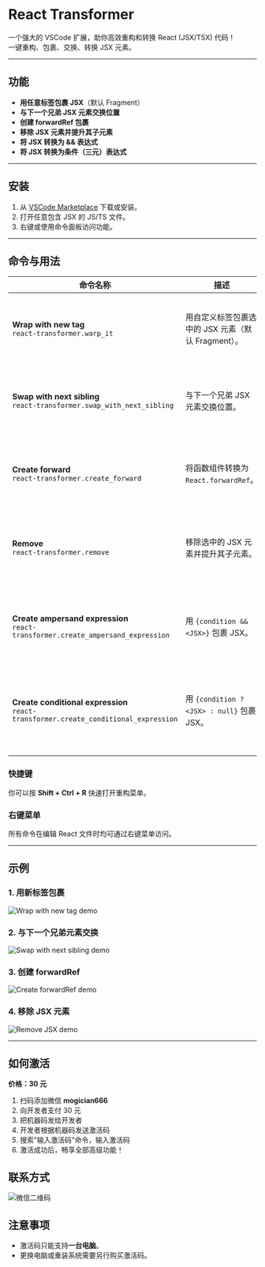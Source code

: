 # React Transformer

一个强大的 VSCode 扩展，助你高效重构和转换 React (JSX/TSX) 代码！  
一键重构、包裹、交换、转换 JSX 元素。

---

## 功能

- **用任意标签包裹 JSX**（默认 Fragment）
- **与下一个兄弟 JSX 元素交换位置**
- **创建 forwardRef 包裹**
- **移除 JSX 元素并提升其子元素**
- **将 JSX 转换为 && 表达式**
- **将 JSX 转换为条件（三元）表达式**

---

## 安装

1. 从 [VSCode Marketplace](https://marketplace.visualstudio.com/) 下载或安装。
2. 打开任意包含 JSX 的 JS/TS 文件。
3. 右键或使用命令面板访问功能。

---

## 命令与用法

| 命令名称                                                                                | 描述                                               | 用法                                                                     |
| --------------------------------------------------------------------------------------- | -------------------------------------------------- | ------------------------------------------------------------------------ |
| **Wrap with new tag**<br/>`react-transformer.warp_it`                                   | 用自定义标签包裹选中的 JSX 元素（默认 Fragment）。 | 光标放在 JSX 元素内，右键选择"Wrap with new tag"，或用命令面板。         |
| **Swap with next sibling**<br/>`react-transformer.swap_with_next_sibling`               | 与下一个兄弟 JSX 元素交换位置。                    | 光标放在 JSX 元素内，右键选择"Swap with next sibling"，或用命令面板。    |
| **Create forward**<br/>`react-transformer.create_forward`                               | 将函数组件转换为 `React.forwardRef`。              | 光标放在函数组件变量上，右键选择"Create forward"，或用命令面板。         |
| **Remove**<br/>`react-transformer.remove`                                               | 移除选中的 JSX 元素并提升其子元素。                | 光标放在 JSX 元素内，右键选择"Remove"，或用命令面板。                    |
| **Create ampersand expression**<br/>`react-transformer.create_ampersand_expression`     | 用 `{condition && <JSX>}` 包裹 JSX。               | 光标放在 JSX 内，右键选择"Create ampersand expression"，或用命令面板。   |
| **Create conditional expression**<br/>`react-transformer.create_conditional_expression` | 用 `{condition ? <JSX> : null}` 包裹 JSX。         | 光标放在 JSX 内，右键选择"Create conditional expression"，或用命令面板。 |
|                                                                                         |

### 快捷键

你可以按 **Shift + Ctrl + R** 快速打开重构菜单。

### 右键菜单

所有命令在编辑 React 文件时均可通过右键菜单访问。

---

## 示例

### 1. 用新标签包裹

![Wrap with new tag demo](https://gitee.com/Mogician301/react-transformer/raw/master/wrap-with-tag.gif)

### 2. 与下一个兄弟元素交换

![Swap with next sibling demo](https://gitee.com/Mogician301/react-transformer/raw/master/swap-sibling.gif)

### 3. 创建 forwardRef

![Create forwardRef demo](https://gitee.com/Mogician301/react-transformer/raw/master/forward-ref.gif)

### 4. 移除 JSX 元素

![Remove JSX demo](https://gitee.com/Mogician301/react-transformer/raw/master/remove-jsx.gif)

---

## 如何激活

**价格：30 元**

1. 扫码添加微信 **mogician666**
2. 向开发者支付 30 元
3. 把机器码发给开发者
4. 开发者根据机器码发送激活码
5. 搜索"输入激活码"命令，输入激活码
6. 激活成功后，畅享全部高级功能！

## 联系方式

![微信二维码](https://gitee.com/Mogician301/react-transformer/raw/master/wechat-qr.jpg)

## 注意事项

- 激活码只能支持**一台电脑**。
- 更换电脑或重装系统需要另行购买激活码。
